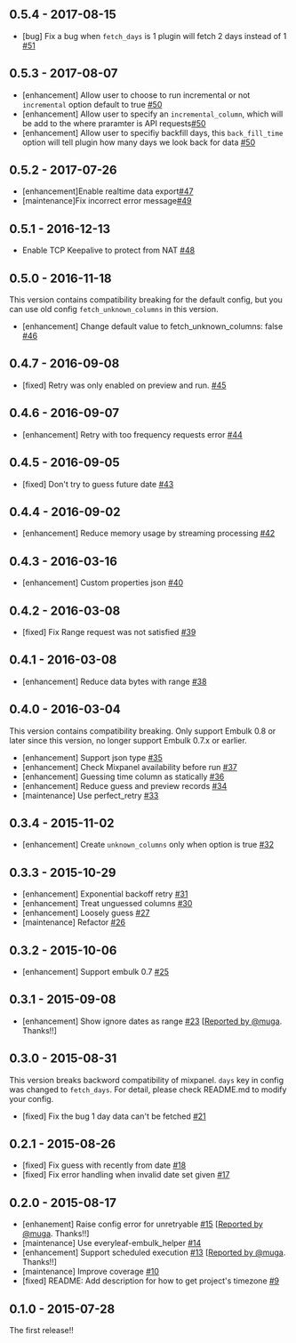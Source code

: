 ## 0.5.4 - 2017-08-15
* [bug] Fix a bug when `fetch_days` is 1 plugin will fetch 2 days instead of 1 [#51](https://github.com/treasure-data/embulk-input-mixpanel/pull/51)

## 0.5.3 - 2017-08-07
* [enhancement] Allow user to choose to run incremental or not `incremental` option default to true [#50](https://github.com/treasure-data/embulk-input-mixpanel/pull/50)
* [enhancement] Allow user to specify an `incremental_column`, which will be add to the where praramter is API requests[#50](https://github.com/treasure-data/embulk-input-mixpanel/pull/50)
* [enhancement] Allow user to specifiy backfill days, this `back_fill_time` option will tell plugin how many days we look back for data [#50](https://github.com/treasure-data/embulk-input-mixpanel/pull/50)


## 0.5.2 - 2017-07-26
* [enhancement]Enable realtime data export[#47](https://github.com/treasure-data/embulk-input-mixpanel/pull/47)  
* [maintenance]Fix incorrect error message[#49](https://github.com/treasure-data/embulk-input-mixpanel/pull/49)

## 0.5.1 - 2016-12-13
* Enable TCP Keepalive to protect from NAT [#48](https://github.com/treasure-data/embulk-input-mixpanel/pull/48)

## 0.5.0 - 2016-11-18
This version contains compatibility breaking for the default config, but you can use old config `fetch_unknown_columns` in this version.

* [enhancement] Change default value to fetch_unknown_columns: false [#46](https://github.com/treasure-data/embulk-input-mixpanel/pull/46)

## 0.4.7 - 2016-09-08
* [fixed] Retry was only enabled on preview and run. [#45](https://github.com/treasure-data/embulk-input-mixpanel/pull/45)

## 0.4.6 - 2016-09-07
* [enhancement] Retry with too frequency requests error [#44](https://github.com/treasure-data/embulk-input-mixpanel/pull/44)

## 0.4.5 - 2016-09-05
* [fixed] Don't try to guess future date [#43](https://github.com/treasure-data/embulk-input-mixpanel/pull/43)

## 0.4.4 - 2016-09-02
* [enhancement] Reduce memory usage by streaming processing [#42](https://github.com/treasure-data/embulk-input-mixpanel/pull/42)

## 0.4.3 - 2016-03-16
* [enhancement] Custom properties json [#40](https://github.com/treasure-data/embulk-input-mixpanel/pull/40)

## 0.4.2 - 2016-03-08
* [fixed] Fix Range request was not satisfied [#39](https://github.com/treasure-data/embulk-input-mixpanel/pull/39)

## 0.4.1 - 2016-03-08
* [enhancement] Reduce data bytes with range [#38](https://github.com/treasure-data/embulk-input-mixpanel/pull/38)

## 0.4.0 - 2016-03-04

This version contains compatibility breaking. Only support Embulk 0.8 or later since this version, no longer support Embulk 0.7.x or earlier.

* [enhancement] Support json type [#35](https://github.com/treasure-data/embulk-input-mixpanel/pull/35)
* [enhancement] Check Mixpanel availability before run [#37](https://github.com/treasure-data/embulk-input-mixpanel/pull/37)
* [enhancement] Guessing time column as statically [#36](https://github.com/treasure-data/embulk-input-mixpanel/pull/36)
* [enhancement] Reduce guess and preview records [#34](https://github.com/treasure-data/embulk-input-mixpanel/pull/34)
* [maintenance] Use perfect_retry [#33](https://github.com/treasure-data/embulk-input-mixpanel/pull/33)


## 0.3.4 - 2015-11-02

* [enhancement] Create `unknown_columns` only when option is true [#32](https://github.com/treasure-data/embulk-input-mixpanel/pull/32)

## 0.3.3 - 2015-10-29

* [enhancement] Exponential backoff retry [#31](https://github.com/treasure-data/embulk-input-mixpanel/pull/31)
* [enhancement] Treat unguessed columns [#30](https://github.com/treasure-data/embulk-input-mixpanel/pull/30)
* [enhancement] Loosely guess [#27](https://github.com/treasure-data/embulk-input-mixpanel/pull/27)
* [maintenance] Refactor [#26](https://github.com/treasure-data/embulk-input-mixpanel/pull/26)

## 0.3.2 - 2015-10-06

* [enhancement] Support embulk 0.7 [#25](https://github.com/treasure-data/embulk-input-mixpanel/pull/25)

## 0.3.1 - 2015-09-08

* [enhancement] Show ignore dates as range [#23](https://github.com/treasure-data/embulk-input-mixpanel/pull/23) [[Reported by @muga](https://github.com/treasure-data/embulk-input-mixpanel/issues/20). Thanks!!]

## 0.3.0 - 2015-08-31

This version breaks backword compatibility of mixpanel. `days` key in config was changed to `fetch_days`. For detail, please check README.md to modify your config.

* [fixed] Fix the bug 1 day data can't be fetched [#21](https://github.com/treasure-data/embulk-input-mixpanel/pull/21)

## 0.2.1 - 2015-08-26

* [fixed] Fix guess with recently from date [#18](https://github.com/treasure-data/embulk-input-mixpanel/pull/18)
* [fixed] Fix error handling when invalid date set given [#17](https://github.com/treasure-data/embulk-input-mixpanel/pull/17)

## 0.2.0 - 2015-08-17

* [enhanement] Raise config error for unretryable [#15](https://github.com/treasure-data/embulk-input-mixpanel/pull/15) [[Reported by @muga](https://github.com/treasure-data/embulk-input-mixpanel/issues/11). Thanks!!]
* [maintenance] Use everyleaf-embulk_helper [#14](https://github.com/treasure-data/embulk-input-mixpanel/pull/14)
* [enhancement] Support scheduled execution [#13](https://github.com/treasure-data/embulk-input-mixpanel/pull/13) [[Reported by @muga](https://github.com/treasure-data/embulk-input-mixpanel/issues/12). Thanks!!]
* [maintenance] Improve coverage [#10](https://github.com/treasure-data/embulk-input-mixpanel/pull/10)
* [fixed] README: Add description for how to get project's timezone [#9](https://github.com/treasure-data/embulk-input-mixpanel/pull/9)

## 0.1.0 - 2015-07-28

The first release!!
